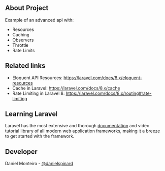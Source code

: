 ## About Project
Example of an advanced api with:
- Resources
- Caching
- Observers
- Throttle
- Rate Limits

## Related links
- Eloquent API Resources: https://laravel.com/docs/8.x/eloquent-resources
- Cache in Laravel: https://laravel.com/docs/8.x/cache
- Rate Limiting in Laravel 8: https://laravel.com/docs/8.x/routing#rate-limiting

## Learning Laravel

Laravel has the most extensive and thorough [documentation](https://laravel.com/docs) and video tutorial library of all modern web application frameworks, making it a breeze to get started with the framework.

## Developer

Daniel Monteiro - [@danielspinard](https://github.com/danielspinard)

